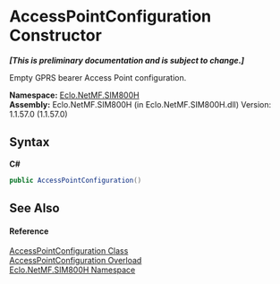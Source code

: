 # AccessPointConfiguration Constructor 
 _**\[This is preliminary documentation and is subject to change.\]**_

Empty GPRS bearer Access Point configuration.

**Namespace:**&nbsp;<a href="N_Eclo_NetMF_SIM800H">Eclo.NetMF.SIM800H</a><br />**Assembly:**&nbsp;Eclo.NetMF.SIM800H (in Eclo.NetMF.SIM800H.dll) Version: 1.1.57.0 (1.1.57.0)

## Syntax

**C#**<br />
``` C#
public AccessPointConfiguration()
```


## See Also


#### Reference
<a href="T_Eclo_NetMF_SIM800H_AccessPointConfiguration">AccessPointConfiguration Class</a><br /><a href="Overload_Eclo_NetMF_SIM800H_AccessPointConfiguration__ctor">AccessPointConfiguration Overload</a><br /><a href="N_Eclo_NetMF_SIM800H">Eclo.NetMF.SIM800H Namespace</a><br />